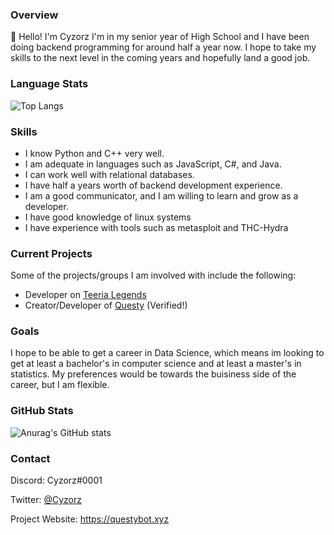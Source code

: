 ### **Overview**

👋 Hello! I'm Cyzorz I'm in my senior year of High School and I have been doing backend programming for around half a year now. I hope to take my skills to the next level in the coming years and hopefully land a good job.

### **Language Stats**

![Top Langs](https://github-readme-stats.vercel.app/api/top-langs/?username=Cyzorz&theme=cobalt&langs_count=3&include_all_commits=true&layout=compact)

### **Skills**

  - I know Python and C++ very well. 
  - I am adequate in languages such as JavaScript, C#, and Java.
  - I can work well with relational databases.
  - I have half a years worth of backend development experience.
  - I am a good communicator, and I am willing to learn and grow as a developer.
  - I have good knowledge of linux systems
  - I have experience with tools such as metasploit and THC-Hydra
  
 
### **Current Projects**

Some of the projects/groups I am involved with include the following:
  
   - Developer on [Teeria Legends](https://teeria.eu)
   - Creator/Developer of [Questy](https://questybot.xyz) (Verified!)
 
### **Goals**
 
 I hope to be able to get a career in Data Science, which means im looking to get at least a bachelor's in computer science and at least a master's in statistics. My preferences would be towards the buisiness side of the career, but I am flexible. 
 
###  **GitHub Stats**

![Anurag's GitHub stats](https://github-readme-stats.vercel.app/api?username=Cyzorz&show_icons=true&theme=cobalt&include_all_commits=true)
 
### **Contact**
 
 Discord: Cyzorz#0001
 
 Twitter: [@Cyzorz](https://twitter.com/Cyzorz)
 
 Project Website: https://questybot.xyz
